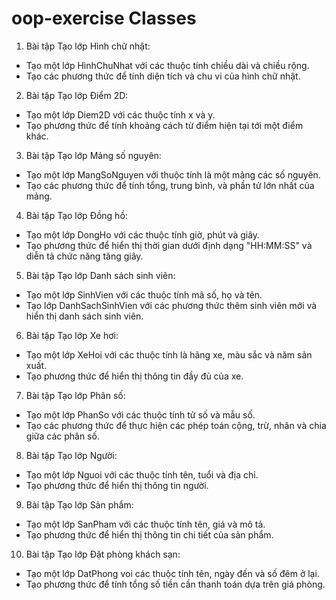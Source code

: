 # oop-exercise Classes

1. Bài tập Tạo lớp Hình chữ nhật:
  - Tạo một lớp HìnhChuNhat với các thuộc tính chiều dài và chiều rộng.
  - Tạo các phương thức để tính diện tích và chu vi của hình chữ nhật.

2. Bài tập Tạo lớp Điểm 2D:
  - Tạo một lớp Diem2D với các thuộc tính x và y.
  - Tạo phương thức để tính khoảng cách từ điểm hiện tại tới một điểm khác.

3. Bài tập Tạo lớp Mảng số nguyên:
  - Tạo một lớp MangSoNguyen với thuộc tính là một mảng các số nguyên.
  - Tạo các phương thức để tính tổng, trung bình, và phần tử lớn nhất của mảng.

4. Bài tập Tạo lớp Đồng hồ:
  - Tạo một lớp DongHo với các thuộc tính giờ, phút và giây.
  - Tạo phương thức để hiển thị thời gian dưới định dạng "HH:MM:SS" và diễn tả chức năng tăng giây.

5. Bài tập Tạo lớp Danh sách sinh viên:
  - Tạo một lớp SinhVien với các thuộc tính mã số, họ và tên.
  - Tạo lớp DanhSachSinhVien với các phương thức thêm sinh viên mới và hiển thị danh sách sinh viên.

6. Bài tập Tạo lớp Xe hơi:
  - Tạo một lớp XeHoi với các thuộc tính là hãng xe, màu sắc và năm sản xuất.
  - Tạo phương thức để hiển thị thông tin đầy đủ của xe.

7. Bài tập Tạo lớp Phân số:
  - Tạo một lớp PhanSo với các thuộc tính tử số và mẫu số.
  - Tạo các phương thức để thực hiện các phép toán cộng, trừ, nhân và chia giữa các phân số.

8. Bài tập Tạo lớp Người:
  - Tạo một lớp Nguoi với các thuộc tính tên, tuổi và địa chỉ.
  - Tạo phương thức để hiển thị thông tin người.

9. Bài tập Tạo lớp Sản phẩm:
  - Tạo một lớp SanPham với các thuộc tính tên, giá và mô tả.
  - Tạo phương thức để hiển thị thông tin chi tiết của sản phẩm.
10. Bài tập Tạo lớp Đặt phòng khách sạn:
  - Tạo một lớp DatPhong voi các thuộc tính tên, ngày đến và số đêm ở lại.
  - Tạo phương thức để tính tổng số tiền cần thanh toán dựa trên giá phòng.

